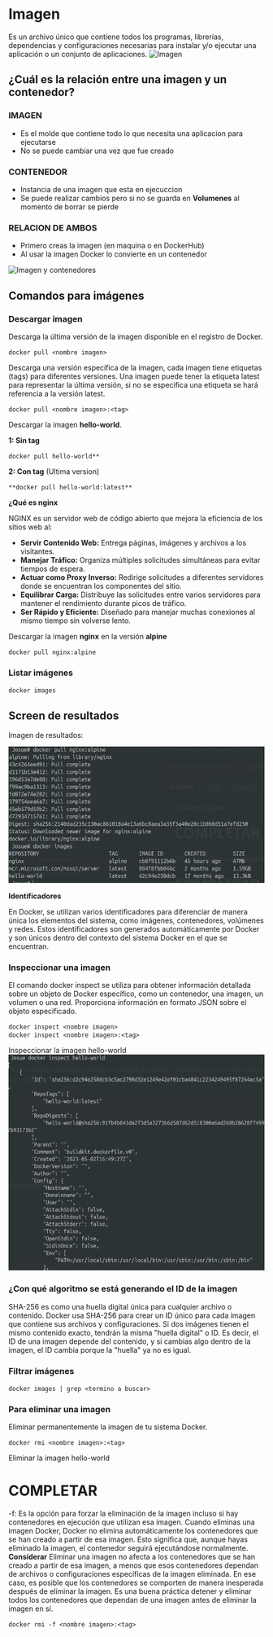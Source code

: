 # Imagen
Es un archivo único que contiene todos los programas, librerías, dependencias y configuraciones necesarias para instalar y/o ejecutar una aplicación o un conjunto de aplicaciones.
![Imagen](img/imagen.PNG)


## ¿Cuál es la relación entre una imagen y un contenedor? 
### IMAGEN
- Es el molde que contiene todo lo que necesita una aplicacion para ejecutarse
- No se puede cambiar una vez que fue creado
### CONTENEDOR
- Instancia de una imagen que esta en ejecuccion
- Se puede realizar cambios pero si no se guarda en **Volumenes** al momento de borrar se pierde
### RELACION DE AMBOS
- Primero creas la imagen (en maquina o en DockerHub)
- Al usar la imagen Docker lo convierte en un contenedor

![Imagen y contenedores](img/imagenContenedores.JPG)
## Comandos para imágenes

### Descargar imagen
Descarga la última versión de la imagen disponible en el registro de Docker.

```
docker pull <nombre imagen> 
```

Descarga una versión específica de la imagen, cada imagen tiene etiquetas (tags) para diferentes versiones.
Una imagen puede tener la etiqueta latest para representar la última versión, si no se especifica una etiqueta se hará referencia a la versión latest.

```
docker pull <nombre imagen>:<tag>
```

Descargar la imagen **hello-world**.

**1: Sin tag**
```
docker pull hello-world**
```
**2: Con tag** (Ultima version)
```
**docker pull hello-world:latest**
```

**¿Qué es nginx**

NGINX es un servidor web de código abierto que mejora la eficiencia de los sitios web al:

- **Servir Contenido Web:** Entrega páginas, imágenes y archivos a los visitantes.
- **Manejar Tráfico:** Organiza múltiples solicitudes simultáneas para evitar tiempos de espera.
- **Actuar como Proxy Inverso:** Redirige solicitudes a diferentes servidores donde se encuentran los componentes del sitio.
- **Equilibrar Carga:** Distribuye las solicitudes entre varios servidores para mantener el rendimiento durante picos de tráfico.
- **Ser Rápido y Eficiente:** Diseñado para manejar muchas conexiones al mismo tiempo sin volverse lento.

Descargar la imagen  **nginx** en la versión **alpine**
```
docker pull nginx:alpine
```
### Listar imágenes
```
docker images
```
## Screen de resultados
Imagen de resultados:

![Screen de Listas de imagenes](img/ScreenImagenList.png)

**Identificadores**

En Docker, se utilizan varios identificadores para diferenciar de manera única los elementos del sistema, como imágenes, contenedores, volúmenes y redes. Estos identificadores son generados automáticamente por Docker y son únicos dentro del contexto del sistema Docker en el que se encuentran. 

### Inspeccionar una imagen
El comando docker inspect se utiliza para obtener información detallada sobre un objeto de Docker específico, como un contenedor, una imagen, un volumen o una red.  Proporciona información en formato JSON sobre el objeto especificado.

```
docker inspect <nombre imagen>
docker inspect <nombre imagen>:<tag>
```

Inspeccionar la imagen hello-world 
![Screen de Inspeccionar](img/InspeccionarIMagen.png)

### **¿Con qué algoritmo se está generando el ID de la imagen**

SHA-256 es como una huella digital única para cualquier archivo o contenido. Docker usa SHA-256 para crear un ID único para cada imagen que contiene sus archivos y configuraciones. Si dos imágenes tienen el mismo contenido exacto, tendrán la misma "huella digital" o ID. Es decir, el ID de una imagen depende del contenido, y si cambias algo dentro de la imagen, el ID cambia porque la "huella" ya no es igual.

### Filtrar imágenes

```
docker images | grep <termino a buscar>

```

### Para eliminar una imagen
Eliminar permanentemente la imagen de tu sistema Docker.

```
docker rmi <nombre imagen>:<tag>
```

Eliminar la imagen hello-world 
# COMPLETAR

-f: Es la opción para forzar la eliminación de la imagen incluso si hay contenedores en ejecución que utilizan esa imagen.
Cuando eliminas una imagen Docker, Docker no elimina automáticamente los contenedores que se han creado a partir de esa imagen. Esto significa que, aunque hayas eliminado la imagen, el contenedor seguirá ejecutándose normalmente.  
**Considerar**
Eliminar una imagen no afecta a los contenedores que se han creado a partir de esa imagen, a menos que esos contenedores dependan de archivos o configuraciones específicas de la imagen eliminada. En ese caso, es posible que los contenedores se comporten de manera inesperada después de eliminar la imagen.
Es una buena práctica detener y eliminar todos los contenedores que dependan de una imagen antes de eliminar la imagen en sí.

```
docker rmi -f <nombre imagen>:<tag>
```

